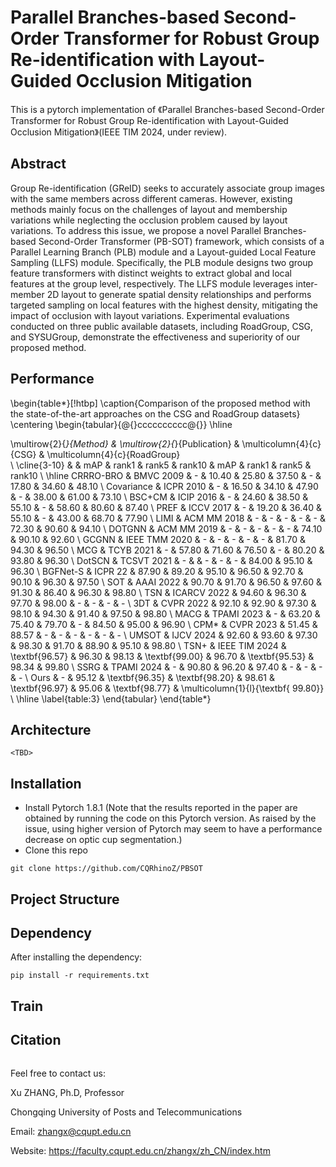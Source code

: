 # Parallel Branches-based Second-Order Transformer for Robust Group Re-identification with Layout-Guided Occlusion Mitigation

This is a pytorch implementation of 《Parallel Branches-based Second-Order Transformer for Robust Group Re-identification with Layout-Guided Occlusion Mitigation》(IEEE TIM 2024, under review). 


## Abstract

Group Re-identification (GReID) seeks to accurately associate group images with the same members across different cameras. However, existing methods mainly focus on the challenges of layout and membership variations while neglecting the occlusion problem caused by layout variations. To address this issue, we propose a novel Parallel Branches-based Second-Order Transformer (PB-SOT) framework, which consists of a Parallel Learning Branch (PLB) module and a Layout-guided Local Feature Sampling (LLFS) module. Specifically, the PLB module designs two group feature transformers with distinct weights to extract global and local features at the group level, respectively. The LLFS module leverages inter-member 2D layout to generate spatial density relationships and performs targeted sampling on local features with the highest density, mitigating the impact of occlusion with layout variations. Experimental evaluations conducted on three public available datasets, including RoadGroup, CSG, and SYSUGroup, demonstrate the effectiveness and superiority of our proposed method.

## Performance
\begin{table*}[!htbp]
\caption{Comparison of the proposed method with the state-of-the-art approaches on the CSG and RoadGroup datasets}
\centering
\begin{tabular}{@{}cccccccccc@{}}
\hline

\multirow{2}{*}{Method} & \multirow{2}{*}{Publication} & \multicolumn{4}{c}{CSG}        & \multicolumn{4}{c}{RoadGroup}          
\\ \cline{3-10} 
                        &                              & mAP   & rank1 & rank5 & rank10 & mAP   & rank1 & rank5 & rank10                         \\
                        \hline
CRRRO-BRO               & BMVC 2009                    & -     & 10.40  & 25.80  & 37.50   & -     & 17.80  & 34.60 & 48.10                      \\
Covariance              & ICPR 2010                    & -     & 16.50  & 34.10  & 47.90   & -     & 38.00    & 61.00    & 73.10                       \\
BSC+CM                  & ICIP 2016                    & -     & 24.60  & 38.50  & 55.10   & -     & 58.60  & 80.60  & 87.40                      \\
PREF                    & ICCV 2017                    & -     & 19.20  & 36.40  & 55.10   & -     & 43.00    & 68.70  & 77.90                       \\
LIMI                    & ACM MM 2018                  & -     & -     & -     & -      & -     & 72.30  & 90.60  & 94.10                    \\
DOTGNN                  & ACM MM 2019                  & -     & -     & -     & -      & -     & 74.10  & 90.10  & 92.60                    \\
GCGNN                   & IEEE TMM 2020                & -     & -     & -     & -      & -     & 81.70  & 94.30  & 96.50                        \\
MCG                     & TCYB 2021                    & -     & 57.80  & 71.60  & 76.50   & -     & 80.20  & 93.80  & 96.30                 \\
DotSCN                  & TCSVT 2021                   & -     &       & -     & -      & -     & 84.00    & 95.10  & 96.30                          \\
BGFNet-S                & ICPR 22                      & 87.90  & 89.20  & 95.10  & 96.50   & 92.70  & 90.10  & 96.30  & 97.50                        \\
SOT                     & AAAI 2022                    & 90.70  & 91.70  & 96.50  & 97.60   & 91.30  & 86.40  & 96.30  & 98.80                         \\
TSN                     & ICARCV 2022                  & 94.60  & 96.30  & 97.70  & 98.00   & -     & -     & -     & -                          \\
3DT                     & CVPR 2022                    & 92.10  & 92.90  & 97.30  & 98.10   & 94.30  & 91.40  & 97.50 & 98.80                     \\
MACG                    & TPAMI 2023                   & -     & 63.20  & 75.40  & 79.70   & -     & 84.50  & 95.00    & 96.90                         \\
CPM*                    & CVPR 2023                    & 51.45 & 88.57 & -     & -      & -     & -     & -     & -                            \\
UMSOT                   & IJCV 2024                    & 92.60  & 93.60  & 97.30  & 98.30   & 91.70  & 88.90  & 95.10  & 98.80                    \\
TSN+     & IEEE TIM 2024                    & \textbf{96.57} & 96.30  & 98.13 & \textbf{99.00}   & 96.70  & \textbf{95.53} & 98.34 & 99.80             \\
SSRG                    & TPAMI 2024                   & -     & 90.80  & 96.20  & 97.40   & -     & -     & -     & -                     \\
Ours                    & -                            & 95.12 & \textbf{96.35} & \textbf{98.20}  & 98.61  & \textbf{96.97} & 95.06 & \textbf{98.77} & \multicolumn{1}{l}{\textbf{ 99.80}}                       \\ \hline
\label{table:3}
\end{tabular}
\end{table*}

## Architecture

```
<TBD>
```

## Installation

- Install Pytorch 1.8.1 (Note that the results reported in the paper are obtained by running the code on this Pytorch version. As raised by the issue, using higher version of Pytorch may seem to have a performance decrease on optic cup segmentation.)
- Clone this repo

```
git clone https://github.com/CQRhinoZ/PBSOT
```

## Project Structure



## Dependency

After installing the dependency:

    pip install -r requirements.txt

## Train



## Citation

```

```

Feel free to contact us:

Xu ZHANG, Ph.D, Professor

Chongqing University of Posts and Telecommunications

Email: zhangx@cqupt.edu.cn

Website: https://faculty.cqupt.edu.cn/zhangx/zh_CN/index.htm
